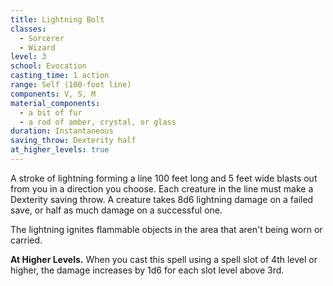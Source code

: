 ```yaml
---
title: Lightning Bolt
classes:
  - Sorcerer
  - Wizard
level: 3
school: Evocation
casting_time: 1 action
range: Self (100-foot line)
components: V, S, M
material_components:
  - a bit of fur
  - a rod of amber, crystal, or glass
duration: Instantaneous
saving_throw: Dexterity half
at_higher_levels: true
---
```


A stroke of lightning forming a line 100 feet long and 5 feet wide blasts out from you in a direction you choose. Each creature in the line must make a Dexterity saving throw. A creature takes 8d6 lightning damage on a failed save, or half as much damage on a successful one.

The lightning ignites flammable objects in the area that aren't being worn or carried.

**At Higher Levels.** When you cast this spell using a spell slot of 4th level or higher, the damage increases by 1d6 for each slot level above 3rd.
